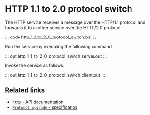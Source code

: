 # HTTP 1.1 to 2.0 protocol switch

The HTTP service receives a message over the HTTP/1.1 protocol and forwards it to another service over the HTTP/2.0 protocol.

::: code http_1_1_to_2_0_protocol_switch.bal :::

Run the service by executing the following command.

::: out http_1_1_to_2_0_protocol_switch.server.out :::

Invoke the service as follows.

::: out http_1_1_to_2_0_protocol_switch.client.out :::

## Related links
- [`http` - API documentation](https://lib.ballerina.io/ballerina/http/latest/)
- [`Protocol upgrade` - specification](https://ballerina.io/spec/http/#10-protocol-upgrade)
